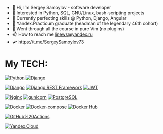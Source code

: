 - 👋 Hi, I’m Sergey Samoylov - software developer
- 👀 Interested in Python, SQL, GNU/Linux, bash-scripting projects
- 🌱 Currently perfecting skills @ Python, Django, Angular
- 💞️ Yandex.Practicum graduate (headman of the legendary 46th cohort)
- 🥇 Went through all the course in pure Vim (no plugins)
- 📫 How to reach me linews@yandex.ru
- 🛩️ https://t.me/SergeySamoylov73

# My TECH:
[![Python](https://img.shields.io/badge/-Python-464646?style=for-the-badge&logo=Python&logoColor=FFFFF&color=692784)](https://www.python.org/)
[![Django](https://img.shields.io/badge/-Bash-464646?style=for-the-badge&logo=Bash&logoColor=FFFFF&color=692784)](https://www.gnu.org/software/bash/)

[![Django](https://img.shields.io/badge/-Django-464646?style=for-the-badge&logo=Django&logoColor=FFFFF&color=692784)](https://www.djangoproject.com/)
[![Django REST Framework](https://img.shields.io/badge/-Django%20REST%20Framework-464646?style=for-the-badge&logo=Django%20REST%20Framework&logoColor=FFFFF&color=692784)](https://www.django-rest-framework.org/)
[![JWT](https://img.shields.io/badge/-JWT-464646?style=for-the-badge&color=692784)](https://jwt.io/)

[![Nginx](https://img.shields.io/badge/-NGINX-464646?style=for-the-badge&logo=NGINX&logoColor=FFFFF&color=692784)](https://nginx.org/ru/)
[![gunicorn](https://img.shields.io/badge/-gunicorn-464646?style=for-the-badge&logo=gunicorn&logoColor=FFFFF&color=692784)](https://gunicorn.org/)
[![PostgreSQL](https://img.shields.io/badge/-PostgreSQL-464646?style=for-the-badge&logo=PostgreSQL&logoColor=FFFFF&color=692784)](https://www.postgresql.org/)

[![Docker](https://img.shields.io/badge/-Docker-464646?style=for-the-badge&logo=Docker&logoColor=FFFFF&color=692784)](https://www.docker.com/)
[![Docker-compose](https://img.shields.io/badge/-Docker%20compose-464646?style=for-the-badge&logo=Docker&logoColor=FFFFF&color=692784)](https://www.docker.com/)
[![Docker Hub](https://img.shields.io/badge/-Docker%20Hub-464646?style=for-the-badge&logo=Docker&logoColor=FFFFF&color=692784)](https://www.docker.com/products/docker-hub)

[![GitHub%20Actions](https://img.shields.io/badge/-GitHub%20Actions-464646?style=for-the-badge&logo=GitHub%20actions&logoColor=FFFFF&color=692784)](https://github.com/features/actions)

[![Yandex.Cloud](https://img.shields.io/badge/-Yandex.Cloud-464646?style=for-the-badge&logo=Yandex.Cloud&logoColor=FFFFF&color=692784)](https://cloud.yandex.ru/)
<!---
sergey-samoylov/sergey-samoylov is a ✨ special ✨ repository because its `README.md` (this file) appears on your GitHub profile.
You can click the Preview link to take a look at your changes.
--->

